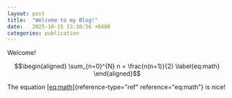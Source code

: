 ```yaml
---
layout: post
title:  "Welcome to my Blog!"
date:   2025-10-15 13:30:56 +0400
categories: publication
---
```


Welcome!

$$\begin{aligned}
    \sum_{n=0}^{N} n = \frac{n(n+1)}{2}
    \label{eq:math}
\end{aligned}$$

The equation [\[eq:math\]](#eq:math){reference-type="ref"
reference="eq:math"} is nice!
